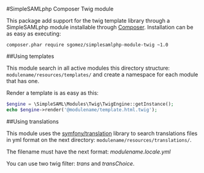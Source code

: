 #SimpleSAMLphp Composer Twig module

This package add support for the twig template library through a SimpleSAMLphp module
installable through [Composer](https://getcomposer.org/). Installation can be as
easy as executing:

```
composer.phar require sgomez/simplesamlphp-module-twig ~1.0
```

##Using templates

This module search in all active modules this directory structure: ```modulename/resources/templates/``` and create a namespace
for each module that has one.

Render a template is as easy as this:

```php
$engine = \SimpleSAML\Modules\Twig\TwigEngine::getInstance();
echo $engine->render('@modulename/template.html.twig');
```

##Using translations

This module uses the [symfony/translation](https://symfony.com/doc/current/components/translation/index.html) library
to search translations files in yml format on the next directory: ```modulename/resources/translations/```.

The filename must have the next format: _modulename.locale.yml_

You can use two twig filter: _trans_ and _transChoice_.
